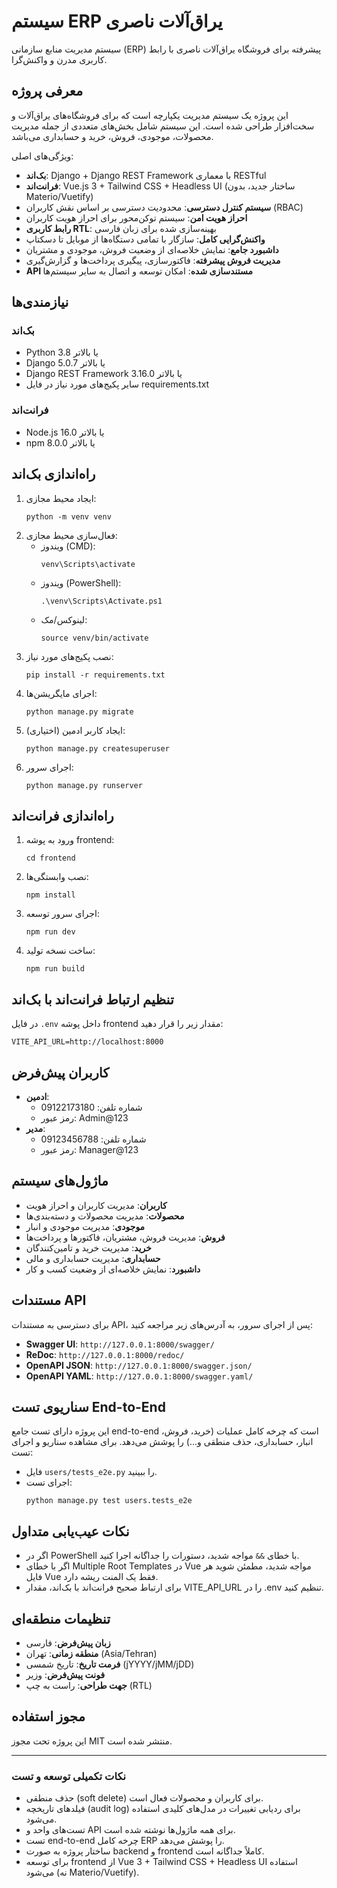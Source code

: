 # سیستم ERP یراق‌آلات ناصری

سیستم مدیریت منابع سازمانی (ERP) پیشرفته برای فروشگاه یراق‌آلات ناصری با رابط کاربری مدرن و واکنش‌گرا.

## معرفی پروژه
این پروژه یک سیستم مدیریت یکپارچه است که برای فروشگاه‌های یراق‌آلات و سخت‌افزار طراحی شده است. این سیستم شامل بخش‌های متعددی از جمله مدیریت محصولات، موجودی، فروش، خرید و حسابداری می‌باشد.

ویژگی‌های اصلی:
- **بک‌اند**: Django + Django REST Framework با معماری RESTful
- **فرانت‌اند**: Vue.js 3 + Tailwind CSS + Headless UI (ساختار جدید، بدون Materio/Vuetify)
- **سیستم کنترل دسترسی**: محدودیت دسترسی بر اساس نقش کاربران (RBAC)
- **احراز هویت امن**: سیستم توکن‌محور برای احراز هویت کاربران
- **رابط کاربری RTL**: بهینه‌سازی شده برای زبان فارسی
- **واکنش‌گرایی کامل**: سازگار با تمامی دستگاه‌ها از موبایل تا دسکتاپ
- **داشبورد جامع**: نمایش خلاصه‌ای از وضعیت فروش، موجودی و مشتریان
- **مدیریت فروش پیشرفته**: فاکتورسازی، پیگیری پرداخت‌ها و گزارش‌گیری
- **API مستندسازی شده**: امکان توسعه و اتصال به سایر سیستم‌ها

## نیازمندی‌ها
### بک‌اند
- Python 3.8 یا بالاتر
- Django 5.0.7 یا بالاتر
- Django REST Framework 3.16.0 یا بالاتر
- سایر پکیج‌های مورد نیاز در فایل requirements.txt

### فرانت‌اند
- Node.js 16.0 یا بالاتر
- npm 8.0.0 یا بالاتر

## راه‌اندازی بک‌اند
1. ایجاد محیط مجازی:
   ```
   python -m venv venv
   ```
2. فعال‌سازی محیط مجازی:
   - ویندوز (CMD):
     ```
     venv\Scripts\activate
     ```
   - ویندوز (PowerShell):
     ```
     .\venv\Scripts\Activate.ps1
     ```
   - لینوکس/مک:
     ```
     source venv/bin/activate
     ```
3. نصب پکیج‌های مورد نیاز:
   ```
   pip install -r requirements.txt
   ```
4. اجرای مایگریشن‌ها:
   ```
   python manage.py migrate
   ```
5. ایجاد کاربر ادمین (اختیاری):
   ```
   python manage.py createsuperuser
   ```
6. اجرای سرور:
   ```
   python manage.py runserver
   ```

## راه‌اندازی فرانت‌اند
1. ورود به پوشه frontend:
   ```
   cd frontend
   ```
2. نصب وابستگی‌ها:
   ```
   npm install
   ```
3. اجرای سرور توسعه:
   ```
   npm run dev
   ```
4. ساخت نسخه تولید:
   ```
   npm run build
   ```

## تنظیم ارتباط فرانت‌اند با بک‌اند
در فایل `.env` داخل پوشه frontend مقدار زیر را قرار دهید:
```
VITE_API_URL=http://localhost:8000
```

## کاربران پیش‌فرض
- **ادمین**:
  - شماره تلفن: 09122173180
  - رمز عبور: Admin@123
- **مدیر**:
  - شماره تلفن: 09123456788
  - رمز عبور: Manager@123

## ماژول‌های سیستم
- **کاربران**: مدیریت کاربران و احراز هویت
- **محصولات**: مدیریت محصولات و دسته‌بندی‌ها
- **موجودی**: مدیریت موجودی و انبار
- **فروش**: مدیریت فروش، مشتریان، فاکتورها و پرداخت‌ها
- **خرید**: مدیریت خرید و تامین‌کنندگان
- **حسابداری**: مدیریت حسابداری و مالی
- **داشبورد**: نمایش خلاصه‌ای از وضعیت کسب و کار

## مستندات API
برای دسترسی به مستندات API، پس از اجرای سرور، به آدرس‌های زیر مراجعه کنید:
- **Swagger UI**: `http://127.0.0.1:8000/swagger/`
- **ReDoc**: `http://127.0.0.1:8000/redoc/`
- **OpenAPI JSON**: `http://127.0.0.1:8000/swagger.json/`
- **OpenAPI YAML**: `http://127.0.0.1:8000/swagger.yaml/`

## سناریوی تست End-to-End
این پروژه دارای تست جامع end-to-end است که چرخه کامل عملیات (خرید، فروش، انبار، حسابداری، حذف منطقی و...) را پوشش می‌دهد. برای مشاهده سناریو و اجرای تست:
- فایل `users/tests_e2e.py` را ببینید.
- اجرای تست:
  ```
  python manage.py test users.tests_e2e
  ```

## نکات عیب‌یابی متداول
- اگر در PowerShell با خطای `&&` مواجه شدید، دستورات را جداگانه اجرا کنید.
- اگر با خطای Multiple Root Templates در Vue مواجه شدید، مطمئن شوید هر فایل Vue فقط یک المنت ریشه دارد.
- برای ارتباط صحیح فرانت‌اند با بک‌اند، مقدار VITE_API_URL را در .env تنظیم کنید.

## تنظیمات منطقه‌ای
- **زبان پیش‌فرض**: فارسی
- **منطقه زمانی**: تهران (Asia/Tehran)
- **فرمت تاریخ**: تاریخ شمسی (jYYYY/jMM/jDD)
- **فونت پیش‌فرض**: وزیر
- **جهت طراحی**: راست به چپ (RTL)

## مجوز استفاده
این پروژه تحت مجوز MIT منتشر شده است.

---

### نکات تکمیلی توسعه و تست
- حذف منطقی (soft delete) برای کاربران و محصولات فعال است.
- فیلدهای تاریخچه (audit log) برای ردیابی تغییرات در مدل‌های کلیدی استفاده می‌شود.
- تست‌های واحد و API برای همه ماژول‌ها نوشته شده است.
- تست end-to-end چرخه کامل ERP را پوشش می‌دهد.
- ساختار پروژه به صورت backend و frontend کاملاً جداگانه است.
- برای توسعه frontend از Vue 3 + Tailwind CSS + Headless UI استفاده می‌شود (نه Materio/Vuetify).
